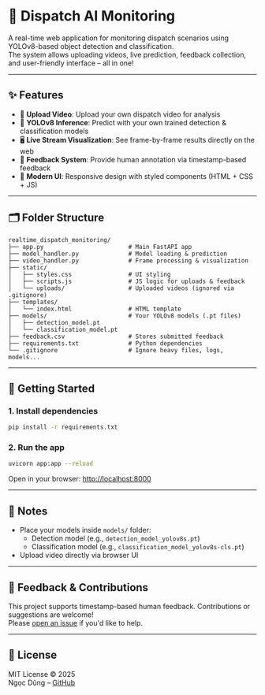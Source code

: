 # 🚦 Dispatch AI Monitoring

A real-time web application for monitoring dispatch scenarios using YOLOv8-based object detection and classification.  
The system allows uploading videos, live prediction, feedback collection, and user-friendly interface – all in one!

---

## ✨ Features

- 🎥 **Upload Video**: Upload your own dispatch video for analysis
- 🧠 **YOLOv8 Inference**: Predict with your own trained detection & classification models
- 🖥 **Live Stream Visualization**: See frame-by-frame results directly on the web
- 📝 **Feedback System**: Provide human annotation via timestamp-based feedback
- 🎨 **Modern UI**: Responsive design with styled components (HTML + CSS + JS)

---

## 🗂 Folder Structure

```
realtime_dispatch_monitoring/
├── app.py                        # Main FastAPI app
├── model_handler.py              # Model loading & prediction
├── video_handler.py              # Frame processing & visualization
├── static/
│   ├── styles.css                # UI styling
│   ├── scripts.js                # JS logic for uploads & feedback
│   └── uploads/                  # Uploaded videos (ignored via .gitignore)
├── templates/
│   └── index.html                # HTML template
├── models/                       # Your YOLOv8 models (.pt files)
│   ├── detection_model.pt
│   └── classification_model.pt
├── feedback.csv                  # Stores submitted feedback
├── requirements.txt              # Python dependencies
└── .gitignore                    # Ignore heavy files, logs, models...
```

---

## 🚀 Getting Started

### 1. Install dependencies

```bash
pip install -r requirements.txt
```

### 2. Run the app

```bash
uvicorn app:app --reload
```

Open in your browser: [http://localhost:8000](http://localhost:8000)

---

## 📁 Notes

- Place your models inside `models/` folder:
  - Detection model (e.g., `detection_model_yolov8s.pt`)
  - Classification model (e.g., `classification_model_yolov8s-cls.pt`)
- Upload video directly via browser UI

---

## 📮 Feedback & Contributions

This project supports timestamp-based human feedback. Contributions or suggestions are welcome!  
Please [open an issue](https://github.com/ngocdung1512/dispatch-ai-monitoring/issues) if you'd like to help.

---

## 📜 License

MIT License © 2025  
Ngọc Dũng – [GitHub](https://github.com/ngocdung1512)
